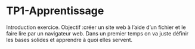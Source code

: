 # TP1-Apprentissage
Introduction exercice. Objectif :créer un site web à l’aide d’un fichier et le faire lire par un navigateur web. Dans un premier temps on va juste définir les bases solides et apprendre à quoi elles servent. 
